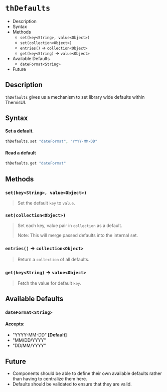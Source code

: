# `thDefaults`

<!-- TOC depthFrom:2 depthTo:3 withLinks:0 updateOnSave:1 orderedList:0 -->

- Description
- Syntax
- Methods
	- `set(key<String>, value<Object>)`
	- `set(collection<Object>)`
	- `entries()` → `collection<Object>`
	- `get(key<String)` → `value<Object>`
- Available Defaults
	- `dateFormat<String>`
- Future

<!-- /TOC -->

## Description

`thDefaults` gives us a mechanism to set library wide defaults within ThemisUI.

## Syntax

#### Set a default.
```coffeescript
thDefaults.set "dateFormat", "YYYY-MM-DD"
```

#### Read a default
```coffeescript
thDefaults.get "dateFormat"
```

## Methods

### `set(key<String>, value<Object>)`
> Set the default `key` to `value`.

### `set(collection<Object>)`
> Set each key, value pair in `collection` as a default.
>
> Note: This will merge passed defaults into the internal set.

### `entries()` → `collection<Object>`
> Return a `collection` of all defaults.

### `get(key<String)` → `value<Object>`
> Fetch the value for default `key`.

## Available Defaults

### `dateFormat<String>`

#### Accepts:
- "YYYY-MM-DD" **[Default]**
- "MM/DD/YYYY"
- "DD/MM/YYYY"

## Future

- Components should be able to define their own available defaults rather than having to centralize
  them here.
- Defaults should be validated to ensure that they are valid.
